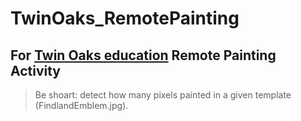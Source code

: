 # TwinOaks_RemotePainting

For [Twin Oaks education](http://www.twinoaks-edu.com/) Remote Painting Activity
---
> Be shoart: detect how many pixels painted in a given template (FindlandEmblem.jpg).
